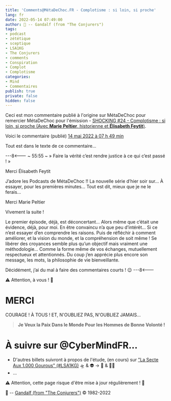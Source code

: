 ```yaml
---
title: 'Comments@MétaDeChoc.FR - Complotisme : si loin, si proche'
lang: fr
date: 2022-05-14 07:49:00
author: 🧙 -- Gandalf (from "The Conjurers")
tags:
- podcast
- zététique
- sceptique
- LSA1KG
- The Conjurers
- comments
- Conspiration
- Complot
- Complotisme
categories:
- Mind
- Commentaires
publish: true
private: false
hidden: false
---
```


Ceci est mon commentaire publié à l'origine sur MétaDeChoc pour remercier MétaDeChoc pour l'émission - [SHOCKING #24 - Complotisme : si loin, si proche (Avec **Marie Peltier**, historienne et **Élisabeth Feytit**)](https://metadechoc.fr/podcast/complotisme-si-loin-si-proche/).

Voici le commentaire (publié) [14 mai 2022 à 07 h 49 min](https://metadechoc.fr/podcast/complotisme-si-loin-si-proche/#comment-1232)

Tout est dans le texte de ce commentaire...

<!-- more -->

---8<---
~ 55:55 ~
 »
Faire la vérité c’est rendre justice à ce qui c’est passé !
 »

Merci Élisabeth Feytit

J’adore les Podcasts de MétaDeChoc !!
La nouvelle série d’hier soir sur…
À essayer, pour les premières minutes…
Tout est dit, mieux que je ne le ferais…

Merci Marie Peltier

Vivement la suite !

Le premier épisode, déjà, est déconcertant…
Alors même que c’était une évidence, déjà, pour moi.
En être convaincu n’a que peu d’intérêt…
Si ce n’est essayer d’en comprendre les raisons.
Puis de réfléchir à comment améliorer, et la vision du monde, et la compréhension de soit même !
Se libérer des croyances semble plus qu’un objectif mais vraiment une méthodologie…
Comme la forme même de vos échanges, mutuellement respectueux et attentionnés.
Du coup j’en apprécie plus encore son message, les mots, la philosophie de vie bienveillante.

Décidément, j’ai du mal à faire des commentaires courts !
😉
---8<---

⚠️ Attention, à vous ! 👀

# MERCI

COURAGE !
À TOUS !
ET, N'OUBLIEZ PAS, N'OUBLIEZ JAMAIS…

> **Je Veux la Paix Dans le Monde Pour les Hommes de Bonne Volonté !**

# À suivre sur @CyberMindFR… #

- D'autres billets suivront à propos de l'étude, (en cours) sur ["La Secte Aux 1.000 Gourous" (#LSA1KG)](https://cybermind.fr/tags/LSA1KG/) 🛸 & 👽 -> 🦄 & 🧚‍♀️
- …

⚠️ Attention, cette page risque d'être mise à jour régulièrement ! 👀

🧙 -- [Gandalf (from "The Conjurers")](mailto:Gandalf@Gk2.NET?subject=The%20Conjurers%20%3F) ©️ 1982-2022